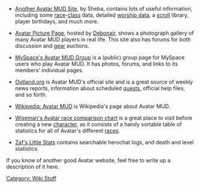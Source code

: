 -   [Another Avatar MUD
    Site](http://gishcam.tripod.com/gaming/avatar/index.html), by Sheba,
    contains lots of useful information, including some
    [race](:Category:_Races.md "wikilink")-[class](:Category:_Classes.md "wikilink")
    data, detailed [worship data](:Category:_Religion.md "wikilink"), a
    [scroll](:Category:_Scrolls.md "wikilink") library, player
    birthdays, and much more.

<!-- -->

-   [Avatar Picture Page](http://avatar.otherware.org/), hosted by
    [Debonair](Debonair.md "wikilink"), shows a photograph gallery of
    many Avatar MUD players in real life. This site also has forums for
    both discussion and [gear](:Category:_Gear.md "wikilink") auctions.

<!-- -->

-   [MySpace's Avatar MUD Group](http://groups.myspace.com/avatarmud) is
    a (public) group page for MySpace users who play Avatar MUD. It has
    photos, forums, and links to its members' individual pages.

<!-- -->

-   [Outland.org](http://www.outland.org/) is Avatar MUD's official site
    and is a great source of weekly news reports, information about
    scheduled [quests](Quests.md "wikilink"), official help files, and
    so forth.

<!-- -->

-   [Wikipedia: Avatar MUD](http://en.wikipedia.org/wiki/AVATAR_(MUD))
    is Wikipedia's page about Avatar MUD.

<!-- -->

-   [Wiseman's Avatar race comparison
    chart](http://www.users.on.net/~wyvaud/avatar_races/races.html) is a
    great place to visit before creating a new
    [character](:Category:_Characters.md "wikilink"), as it consists of
    a handy sortable table of statistics for all of Avatar's different
    [races](:Category:_Races.md "wikilink").

<!-- -->

-   [Zaf's Little Stats](http://lokken.homelinux.com/) contains
    searchable herochat logs, and death and level statistics.

If you know of another good Avatar website, feel free to write up a
description of it here.

[Category: Wiki Stuff](Category:_Wiki_Stuff "wikilink")
